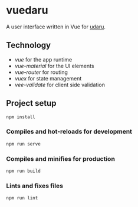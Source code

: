 # vuedaru

A user interface written in Vue for [udaru](https://github.com/nearform/udaru).

## Technology

- _vue_ for the app runtime
- _vue-material_ for the UI elements
- _vue-router_ for routing
- _vuex_ for state management
- _vee-validate_ for client side validation

## Project setup
```
npm install
```

### Compiles and hot-reloads for development
```
npm run serve
```

### Compiles and minifies for production
```
npm run build
```

### Lints and fixes files
```
npm run lint
```
